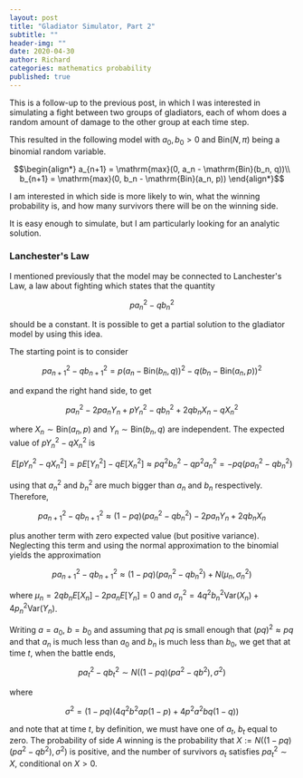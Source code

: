 ```yaml
---
layout: post
title: "Gladiator Simulator, Part 2"
subtitle: ""
header-img: ""
date: 2020-04-30
author: Richard
categories: mathematics probability
published: true
---
```


This is a follow-up to the previous post, in which I was interested in simulating a fight between two groups of gladiators, each of whom does a random amount of damage to the other group at each time step.

This resulted in the following model with $a_0, b_0 > 0$ and $\mathrm{Bin}(N, \pi)$ being a binomial random variable.

$$\begin{align*}
a_{n+1} = \mathrm{max}(0, a_n - \mathrm{Bin}(b_n, q))\\
b_{n+1} = \mathrm{max}(0, b_n - \mathrm{Bin}(a_n, p))
\end{align*}$$

I am interested in which side is more likely to win, what the winning probability is, and how many survivors there will be on the winning side.

It is easy enough to simulate, but I am particularly looking for an analytic solution.

### Lanchester's Law

I mentioned previously that the model may be connected to Lanchester's Law, a law about fighting which states that the quantity

$$pa_n^2 - qb_n^2$$

should be a constant. It is possible to get a partial solution to the gladiator model by using this idea.

The starting point is to consider

$$p a_{n+1}^2 - q b_{n+1}^2 = p(a_n - \mathrm{Bin}(b_n, q))^2 - q(b_n - \mathrm{Bin}(a_n, p))^2$$

and expand the right hand side, to get

$$pa_n^2 - 2pa_nY_n + pY_n^2 - qb_n^2 + 2qb_nX_n - qX_n^2$$

where $X_n \sim \mathrm{Bin}(a_n, p)$ and $Y_n \sim \mathrm{Bin}(b_n, q)$ are independent. The expected value of $pY_n^2 - qX_n^2$ is

$$E[pY_n^2 - qX_n^2] = pE[Y_n^2] - qE[X_n^2] \approx pq^2b_n^2 - qp^2a_n^2 = -pq(pa_n^2 - qb_n^2)$$

using that $a_n^2$ and $b_n^2$ are much bigger than $a_n$ and $b_n$ respectively. Therefore,

$$p a_{n+1}^2 - q b_{n+1}^2 \approx (1-pq)(pa_n^2 - qb_n^2) - 2pa_nY_n + 2qb_nX_n$$

plus another term with zero expected value (but positive variance). Neglecting this term and using the normal approximation to the binomial yields the approximation

$$p a_{n+1}^2 - q b_{n+1}^2 \approx (1-pq)(pa_n^2 - qb_n^2) + N(\mu_n, \sigma_n^2)$$

where $\mu_n = 2qb_nE[X_n] - 2pa_nE[Y_n] = 0$ and $\sigma_n^2 = 4q^2b_n^2\mathrm{Var}(X_n) + 4p_n^2\mathrm{Var}(Y_n)$.

Writing $a=a_0$, $b=b_0$ and assuming that $pq$ is small enough that $(pq)^2 \approx pq$ and that $a_n$ is much less than $a_0$ and $b_n$ is much less than $b_0$, we get that at time $t$, when the battle ends,

$$pa_t^2 - qb_t^2 \sim N((1-pq)(pa^2 - qb^2), \sigma^2)$$

where

$$\sigma^2 = (1-pq)(4q^2b^2ap(1-p) + 4p^2a^2bq(1-q))$$

and note that at time $t$, by definition, we must have one of $a_t$, $b_t$ equal to zero. The probability of side $A$ winning is the probability that $X:= N((1-pq)(pa^2 - qb^2), \sigma^2)$ is positive, and the number of survivors $a_t$ satisfies $pa_t^2 \sim X$, conditional on $X > 0$.
